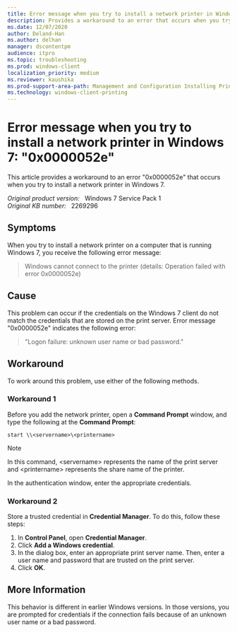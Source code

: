 ```yaml
---
title: Error message when you try to install a network printer in Windows 7 
description: Provides a workaround to an error that occurs when you try to install a network printer in Windows 7.
ms.date: 12/07/2020
author: Deland-Han
ms.author: delhan 
manager: dscontentpm
audience: itpro
ms.topic: troubleshooting
ms.prod: windows-client
localization_priority: medium
ms.reviewer: kaushika
ms.prod-support-area-path: Management and Configuration Installing Print drivers
ms.technology: windows-client-printing
---
```

# Error message when you try to install a network printer in Windows 7: "0x0000052e"

This article provides a workaround to an error "0x0000052e" that occurs when you try to install a network printer in Windows 7.

_Original product version:_ &nbsp; Windows 7 Service Pack 1  
_Original KB number:_ &nbsp; 2269296

## Symptoms

When you try to install a network printer on a computer that is running Windows 7, you receive the following error message:
> Windows cannot connect to the printer (details: Operation failed with error 0x0000052e)

## Cause

This problem can occur if the credentials on the Windows 7 client do not match the credentials that are stored on the print server. Error message "0x0000052e" indicates the following error:
> "Logon failure: unknown user name or bad password."

## Workaround

To work around this problem, use either of the following methods.

### Workaround 1

Before you add the network printer, open a **Command Prompt** window, and type the following at the **Command Prompt**:

```console
start \\<servername>\<printername>
```

> [!NOTE]
> In this command, \<servername> represents the name of the print server and \<printername> represents the share name of the printer.

In the authentication window, enter the appropriate credentials.

### Workaround 2

Store a trusted credential in **Credential Manager**. To do this, follow these steps:

1. In **Control Panel**, open **Credential Manager**.
2. Click **Add a Windows credential**.
3. In the dialog box, enter an appropriate print server name. Then, enter a user name and password that are trusted on the print server.
4. Click **OK**.

## More Information

This behavior is different in earlier Windows versions. In those versions, you are prompted for credentials if the connection fails because of an unknown user name or a bad password.
